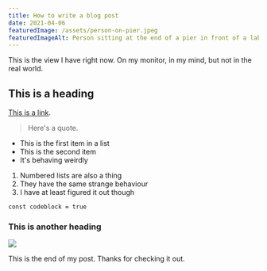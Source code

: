 ```yaml
---
title: How to write a blog post
date: 2021-04-06
featuredImage: /assets/person-on-pier.jpeg
featuredImageAlt: Person sitting at the end of a pier in front of a lake
---
```

This is the view I have right now. On my monitor, in my mind, but not in the real world.

## This is a heading

[This is a link](www.google.com).

> Here's a quote.

* This is the first item in a list
* This is the second item
* It's behaving weirdly



1. Numbered lists are also a thing
2. They have the same strange behaviour
3. I have at least figured it out though

`const codeblock = true`

### This is another heading

![](/assets/autumn-road.jpeg)

This is the end of my post. Thanks for checking it out.